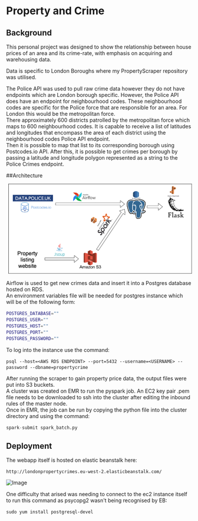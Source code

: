 # Property and Crime

## Background
This personal project was designed to show the relationship between house prices of an area 
and its crime-rate, with emphasis on acquiring and warehousing data.

Data is specific to London Boroughs where my PropertyScraper repository was utilised. 

The Police API was used to pull raw crime data however they do not have endpoints 
which are London borough specific. However, the Police API does have an endpoint for neighbourhood codes.
These neighbourhood codes are specific for the Police force that are responsible for an area.
For London this would be the metropolitan force. \
There approximately 600 districts patrolled by the metropolitan force which maps to 600 neighbourhood codes.
It is capable to receive a list of latitudes and longitudes that encompass the area of each district
using the neighbourhood codes Police API endpoint.\
Then it is possible to map that list to its corresponding borough using Postcodes.io API.
After this, it is possible to get crimes per borough by passing a latitude and 
longitude polygon represented as a string to the Police Crimes endpoint.


##Architecture

![Image](Pipeline.png)

Airflow is used to get new crimes data and insert it into a Postgres database hosted
on RDS.\
An environment variables file will be needed for postgres instance which will
be of the following form:

```sh
POSTGRES_DATABASE=""
POSTGRES_USER=""
POSTGRES_HOST=""
POSTGRES_PORT=""
POSTGRES_PASSWORD=""
```
To log into the instance use the command:

```
psql --host=<AWS RDS ENDPOINT> --port=5432 --username=<USERNAME> --password --dbname=propertycrime
```

After running the scraper to gain property price data, the output files were 
put into S3 buckets.\
A cluster was created on EMR to run the pyspark job. An EC2 key 
pair .pem file needs to be downloaded to ssh into the cluster after editing the 
inbound rules of the master node. \
Once in EMR, the job can be run by copying the python file into the cluster directory
and using the command:

```python
spark-submit spark_batch.py
```

## Deployment
The webapp itself is hosted on elastic beanstalk here: 
```url
http://londonpropertycrimes.eu-west-2.elasticbeanstalk.com/
```

![Image](showcase.gif)

One difficulty that arised was needing to connect to the ec2 instance itself 
to run this command as psycopg2 wasn't being recognised by EB: 
```
sudo yum install postgresql-devel
```

